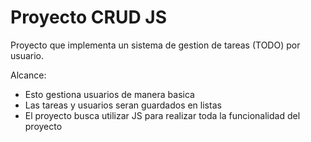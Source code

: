# Proyecto CRUD JS

Proyecto que implementa un sistema de gestion de tareas
(TODO) por usuario.

Alcance:

- Esto gestiona usuarios de manera basica
- Las tareas y usuarios seran guardados en listas
- El proyecto busca utilizar JS para realizar toda la
funcionalidad del proyecto